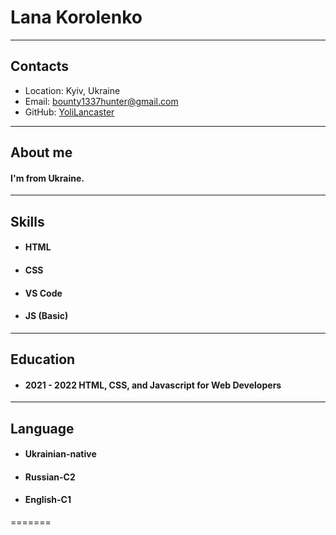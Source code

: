 #  Lana Korolenko
--- 
## Contacts
* Location: Kyiv, Ukraine
* Email: bounty1337hunter@gmail.com
* GitHub: [YoliLancaster](https://github.com/yolilancaster)
---
## About me
#### I'm from Ukraine.
---
## Skills
* #### HTML
* #### CSS
* #### VS Code
* #### JS (Basic)
---
## Education
* #### 2021 - 2022 HTML, CSS, and Javascript for Web Developers
---
## Language
* #### Ukrainian-native
* #### Russian-C2
* #### English-C1
=======

